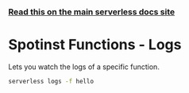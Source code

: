 <!--
title: Serverless Framework Commands - Spotinst Functions - Logs
menuText: logs
menuOrder: 6
description: View logs of your Spotinst Functions Function within your terminal using the Serverless Framework
layout: Doc
-->

<!-- DOCS-SITE-LINK:START automatically generated  -->
### [Read this on the main serverless docs site](https://www.serverless.com/framework/docs/providers/spotinst/cli-reference/logs)
<!-- DOCS-SITE-LINK:END -->

# Spotinst Functions - Logs

Lets you watch the logs of a specific function.

```bash
serverless logs -f hello
```
